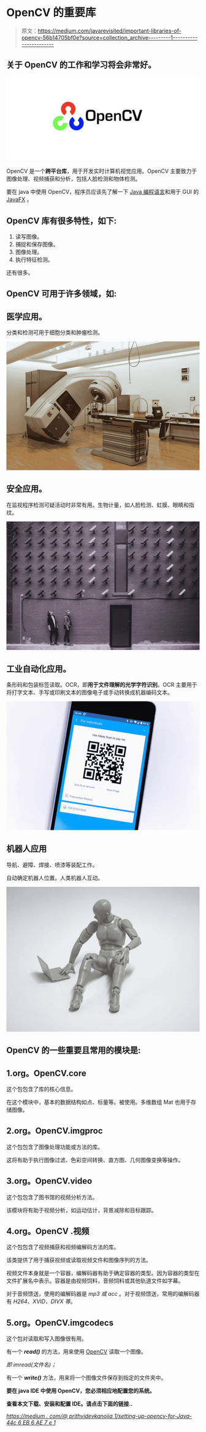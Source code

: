 # OpenCV 的重要库

> 原文：<https://medium.com/javarevisited/important-libraries-of-opencv-56b14705bf0e?source=collection_archive---------1----------------------->

## 关于 OpenCV 的工作和学习将会非常好。

![](img/f86d0dee14dbb81b5cd93dfed2c25b6a.png)

OpenCV 是一个**跨平台库**，用于开发实时计算机视觉应用。OpenCV 主要致力于图像处理、视频捕获和分析，包括人脸检测和物体检测。

要在 java 中使用 OpenCV，程序员应该先了解一下 [Java 编程语言](/javarevisited/top-5-java-online-courses-for-beginners-best-of-lot-1e1e240a758)和用于 GUI 的 [JavaFX](https://javarevisited.blogspot.com/2020/06/top-5-courses-to-learn-java-fx-in-2020.html) 。

## OpenCV 库有很多特性，如下:

1.  读写图像。
2.  捕捉和保存图像。
3.  图像处理。
4.  执行特征检测。

还有很多。

## OpenCV 可用于许多领域，如:

## 医学应用。

分类和检测可用于细胞分类和肿瘤检测。

![](img/3a4263a4adca42b4db9724c61b8d4373.png)

## 安全应用。

在监视程序检测可疑活动时非常有用。生物计量，如人脸检测、虹膜、眼睛和指纹。

![](img/c433825af5ca9b0da3168e1c87d6f685.png)

## 工业自动化应用。

条形码和包装标签读取。OCR，即**用于文件理解的光学字符识别**。OCR 主要用于将打字文本、手写或印刷文本的图像电子或手动转换成机器编码文本。

![](img/8a9a699e0c8c9766c2c3acb249c502cb.png)

## 机器人应用

导航、避障、焊接、喷漆等装配工作。

自动确定机器人位置。人类机器人互动。

![](img/bb040f2c97bebbe01fe700d293fc5bef.png)

## OpenCV 的一些重要且常用的模块是:

## 1.org。OpenCV.core

这个包包含了库的核心信息。

在这个模块中，基本的数据结构如点、标量等。被使用。多维数组 Mat 也用于存储图像。

## 2.org。OpenCV.imgproc

这个包包含了图像处理功能或方法的库。

这将有助于执行图像过滤、色彩空间转换、直方图、几何图像变换等操作。

## 3.org。OpenCV.video

这个包包含了图书馆的视频分析方法。

该模块将有助于视频分析，如运动估计，背景减除和目标跟踪。

## 4.org。OpenCV .视频

这个包包含了视频捕获和视频编解码方法的库。

该类提供了用于捕获视频或读取视频文件和图像序列的方法。

视频文件本身就是一个容器，编解码器有助于确定容器的类型。因为容器的类型在文件扩展名中表示。容器是由视频饲料，音频饲料或其他轨道文件如字幕。

对于音频馈送，使用的编解码器是 *mp3 或 acc* 。对于视频馈送，常用的编解码器有 *H264、XVID、DIVX 等*。

## 5.org。OpenCV.imgcodecs

这个包对读取和写入图像很有用。

有一个 ***read()*** 的方法，用来使用 [OpenCV](https://www.java67.com/2020/07/top-5-courses-to-learn-computer-vision-opencv-python.html) 读取一个图像。

*即 imread(文件名)；*

有一个 ***write()*** 方法，用来将一个图像文件保存到指定的文件夹中。

**要在 java IDE 中使用 OpenCV，您必须相应地配置您的系统。**

**查看本文下载、安装和配置 IDE。请点击下面的链接..**

[*https://medium . com/@ prithvidevkanojia 1/setting-up-opencv-for-Java-44c 6 EB 6 AE 7 e 1*](/@prithvidevkanojia1/setting-up-opencv-for-java-44c6eb6ae7e1)